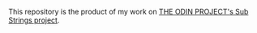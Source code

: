 This repository is the product of my work on [THE ODIN PROJECT's Sub Strings project](https://www.theodinproject.com/paths/full-stack-ruby-on-rails/courses/ruby-programming/lessons/sub-strings).
